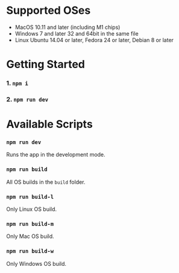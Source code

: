 # Supported OSes

- MacOS 10.11 and later (including M1 chips)
- Windows 7 and later 32 and 64bit in the same file
- Linux Ubuntu 14.04 or later, Fedora 24 or later, Debian 8 or later

# Getting Started

### 1. `npm i`

### 2. `npm run dev`

# Available Scripts

### `npm run dev`

Runs the app in the development mode.

### `npm run build`

All OS builds in the `build` folder.

### `npm run build-l`

Only Linux OS build.

### `npm run build-m`

Only Mac OS build.

### `npm run build-w`

Only Windows OS build.
